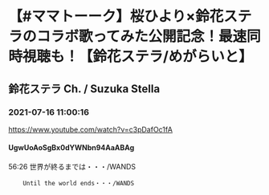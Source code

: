 # 【#ママトーーク】桜ひより×鈴花ステラのコラボ歌ってみた公開記念！最速同時視聴も！【鈴花ステラ/めがらいと】
## 鈴花ステラ Ch. / Suzuka Stella
### 2021-07-16 11:00:16
https://www.youtube.com/watch?v=c3pDafOc1fA
#### UgwUoAoSgBx0dYWNbn94AaABAg
56:26	世界が終るまでは・・・/WANDS

		Until the world ends・・・/WANDS


